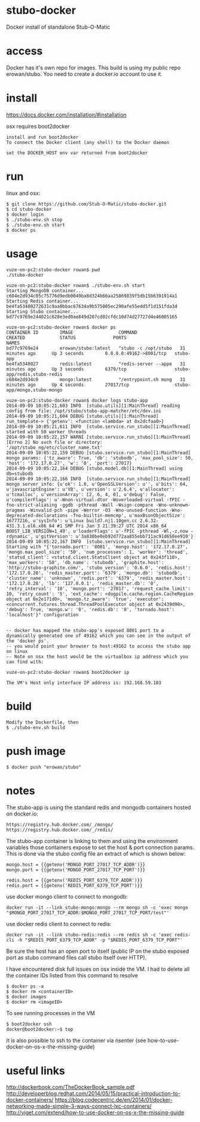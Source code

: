 stubo-docker
============

Docker install of standalone Stub-O-Matic

access
======

Docker has it's own repo for images. This build is using my public repo 
erowan/stubo. You need to create a docker.io account to use it. 


install
=======

https://docs.docker.com/installation/#installation

osx requires boot2docker

    install and run boot2docker
    To connect the Docker client (any shell) to the Docker daemon

    set the DOCKER_HOST env var returned from boot2docker

run 
===

linux and osx:

    $ git clone https://github.com/Stub-O-Matic/stubo-docker.git
    $ cd stubo-docker
    $ docker login
    $ ./stubo-env.sh stop
    $ ./stubo-env.sh start
    $ docker ps
    
usage
=====

    vuze-on-pc2:stubo-docker rowan$ pwd
    ./stubo-docker
    
    vuze-on-pc2:stubo-docker rowan$ ./stubo-env.sh start
    Starting MongoDB container...
    c604e2d934c05c75776d9edb0049ba8d324b66aa25869839f5db15b6391914a1
    Starting Redis container...
    be4fa53480272631c9aa0bbac67634a9b575005ec290afe55edd5f1d151fda3d
    Starting Stubo container...
    bd77c9769e244021c628e3ed0ae849d207cd02cfdc10d74d27727d4e46005165
    
    vuze-on-pc2:stubo-docker rowan$ docker ps
    CONTAINER ID        IMAGE                 COMMAND                CREATED             STATUS              PORTS                     NAMES
    bd77c9769e24        erowan/stubo:latest   "stubo -c /opt/stubo   31 minutes ago      Up 3 seconds        0.0.0.0:49162->8001/tcp   stubo-app                     
    be4fa5348027        redis:latest          "redis-server --appe   31 minutes ago      Up 3 seconds        6379/tcp                  stubo-app/redis,stubo-redis   
    c604e2d934c0        mongo:latest          "/entrypoint.sh mong   31 minutes ago      Up 4 seconds        27017/tcp                 stubo-app/mongo,stubo-mongo   
    
    vuze-on-pc2:stubo-docker rowan$ docker logs stubo-app
    2014-09-09 10:05:21,603 INFO  [stubo.utils][1:MainThread] reading config from file: /opt/stubo/stubo-app-matcher/etc/dev.ini
    2014-09-09 10:05:21,604 DEBUG [stubo.utils][1:MainThread] run_template-> {'getenv': <function <lambda> at 0x2dcfaa0>}
    2014-09-09 10:05:21,611 INFO  [stubo.service.run_stubo][1:MainThread] started with 50 worker threads
    2014-09-09 10:05:22,157 WARNI [stubo.service.run_stubo][1:MainThread] [Errno 2] No such file or directory: '/opt/stubo_ng/etc/cluster_name.txt'
    2014-09-09 10:05:22,159 DEBUG [stubo.service.run_stubo][1:MainThread] mongo params: {'tz_aware': True, 'db': 'stubodb', 'max_pool_size': 50, 'host': '172.17.0.27', 'w': '0', 'port': 27017}
    2014-09-09 10:05:22,164 DEBUG [stubo.model.db][1:MainThread] using db=stubodb
    2014-09-09 10:05:22,166 INFO  [stubo.service.run_stubo][1:MainThread] mongo server_info: {u'ok': 1.0, u'OpenSSLVersion': u'', u'bits': 64, u'javascriptEngine': u'V8', u'version': u'2.6.4', u'allocator': u'tcmalloc', u'versionArray': [2, 6, 4, 0], u'debug': False, u'compilerFlags': u'-Wnon-virtual-dtor -Woverloaded-virtual -fPIC -fno-strict-aliasing -ggdb -pthread -Wall -Wsign-compare -Wno-unknown-pragmas -Winvalid-pch -pipe -Werror -O3 -Wno-unused-function -Wno-deprecated-declarations -fno-builtin-memcmp', u'maxBsonObjectSize': 16777216, u'sysInfo': u'Linux build7.nj1.10gen.cc 2.6.32-431.3.1.el6.x86_64 #1 SMP Fri Jan 3 21:39:27 UTC 2014 x86_64 BOOST_LIB_VERSION=1_49', u'loaderFlags': u'-fPIC -pthread -Wl,-z,now -rdynamic', u'gitVersion': u'3a830be0eb92d772aa855ebb711ac91d658ee910'}
    2014-09-09 10:05:22,167 INFO  [stubo.service.run_stubo][1:MainThread] Starting with "{'tornado.port': '8001', 'mongo.host': '172.17.0.27', 'mongo.max_pool_size': '50', 'num_processes': 1, 'worker': 'thread', 'statsd_client': <statsd.client.StatsClient object at 0x243f110>, 'max_workers': '50', 'db_name': 'stubodb', 'graphite.host': 'http://stubo-graphite.com/', 'stubo_version': '0.6.0', 'redis.host': '172.17.0.28', 'redis_master.port': '6379', 'mongo.db': 'stubodb', 'cluster_name': 'unknown', 'redis.port': '6379', 'redis_master.host': '172.17.0.28', 'lb': '127.0.0.1', 'redis_master.db': '0', 'retry_interval': '10', 'mongo.port': '27017', 'request_cache_limit': 10, 'retry_count': '5', 'ext_cache': <dogpile.cache.region.CacheRegion object at 0x2e171d0>, 'mongo.tz_aware': 'true', 'executor': <concurrent.futures.thread.ThreadPoolExecutor object at 0x2439d90>, 'debug': True, 'mongo.w': '0', 'redis.db': '0', 'tornado.host': 'localhost'}" configuration
    
      
    -- docker has mapped the stubo-app's exposed 8001 port to a dynamically generated one of 49162 which you can see in the output of the 'docker ps'.
    -- you would point your browser to host:49162 to access the stubo app on linux
    -- Note on osx the host would be the virtualbox ip address which you can find with:
    
    vuze-on-pc2:stubo-docker rowan$ boot2docker ip
    
    The VM's Host only interface IP address is: 192.168.59.103          

build
=====
    
    Modify the Dockerfile, then
    $ ./stubo-env.sh build
     
push image
==========
    
    $ docker push "erowan/stubo"
    
notes
=====

The stubo-app is using the standard redis and mongodb containers hosted on docker.io:

    https://registry.hub.docker.com/_/mongo/
    https://registry.hub.docker.com/_/redis/
    
The stubo-app container is linking to them and using the environment variables those containers expose
to set the host & port connection params. This is done via the stubo config file an extract of which is shown below:

    mongo.host = {{getenv('MONGO_PORT_27017_TCP_ADDR')}}
    mongo.port = {{getenv('MONGO_PORT_27017_TCP_PORT')}}
    
    redis.host = {{getenv('REDIS_PORT_6379_TCP_ADDR')}}
    redis.port = {{getenv('REDIS_PORT_6379_TCP_PORT')}} 
    
use docker mongo client to connect to mongodb:

    docker run -it --link stubo-mongo:mongo --rm mongo sh -c 'exec mongo "$MONGO_PORT_27017_TCP_ADDR:$MONGO_PORT_27017_TCP_PORT/test"'    
    
use docker redis client to connect to redis:

    docker run -it --link stubo-redis:redis --rm redis sh -c 'exec redis-cli -h "$REDIS_PORT_6379_TCP_ADDR" -p "$REDIS_PORT_6379_TCP_PORT"'    
    
    
Be sure the host has an open port to itself (public IP on the stubo exposed port as stubo command files call stubo itself over HTTP).

I have encountered disk full issues on osx inside the VM. I had to delete all the container IDs listed from this command to resolve

    $ docker ps -a
    $ docker rm <containerID>
    $ docker images
    $ docker rm <imageID>

To see running processes in the VM

    $ boot2docker ssh
    docker@boot2docker:~$ top

It is also possible to ssh to the container via nsenter (see how-to-use-docker-on-os-x-the-missing-guide)


        
useful links
============

http://dockerbook.com/TheDockerBook_sample.pdf
http://developerblog.redhat.com/2014/05/15/practical-introduction-to-docker-containers/
https://blog.codecentric.de/en/2014/01/docker-networking-made-simple-3-ways-connect-lxc-containers/
http://viget.com/extend/how-to-use-docker-on-os-x-the-missing-guide    
              
    
